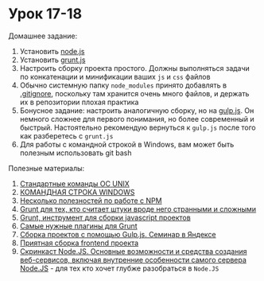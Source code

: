 # Урок 17-18

Домашнее задание:

1. Установить [node.js](https://nodejs.org/en/)
2. Установить [grunt.js](http://gruntjs.com/)
3. Настроить сборку проекта простого. Должны выполняться задачи по конкатенации и минификации ваших `js` и `css` файлов
4. Обычно системную папку `node_modules` принято добавлять в [.gitignore](https://git-scm.com/book/ru/v1/%D0%9E%D1%81%D0%BD%D0%BE%D0%B2%D1%8B-Git-%D0%97%D0%B0%D0%BF%D0%B8%D1%81%D1%8C-%D0%B8%D0%B7%D0%BC%D0%B5%D0%BD%D0%B5%D0%BD%D0%B8%D0%B9-%D0%B2-%D1%80%D0%B5%D0%BF%D0%BE%D0%B7%D0%B8%D1%82%D0%BE%D1%80%D0%B8%D0%B9#Игнорирование-файлов), поскольку там хранится очень много файлов, и держать их в репозитории плохая практика
5. Бонусное задание: настроить аналогичную сборку, но на [gulp.js](http://gulpjs.com/). Он немного сложнее для первого понимания, но более современный и быстрый. Настоятельно рекомендую вернуться к `gulp.js` после того как разберетесь с `grunt.js`
6. Для работы с командной строкой в Windows, вам может быть полезным использовать git bash


Полезные материалы:

1. [Стандартные команды ОС UNIX](https://ru.wikipedia.org/wiki/UNIX#.D0.A1.D1.82.D0.B0.D0.BD.D0.B4.D0.B0.D1.80.D1.82.D0.BD.D1.8B.D0.B5_.D0.BA.D0.BE.D0.BC.D0.B0.D0.BD.D0.B4.D1.8B_.D0.9E.D0.A1_UNIX)
2. [КОМАНДНАЯ СТРОКА WINDOWS](http://www.allmbs.ru/cmd-01.html)
3. [Несколько полезностей по работе с NPM](https://habrahabr.ru/post/206678/)
4. [Grunt для тех, кто считает штуки вроде него странными и сложными](http://frontender.info/grunt-is-not-weird-and-hard/)
5. [Grunt, инструмент для сборки javascript проектов](https://habrahabr.ru/post/148274/)
6. [Самые нужные плагины для Grunt](https://habrahabr.ru/post/251157/)
7. [Сборка проектов с помощью Gulp.js. Семинар в Яндексе](https://habrahabr.ru/company/yandex/blog/239993/)
8. [Приятная сборка frontend проекта](https://habrahabr.ru/post/250569/)
9. [Скринкаст Node.JS. Основные возможности и средства создания веб-сервисов, включая внутренние особенности самого сервера Node.JS](https://learn.javascript.ru/screencast/nodejs) - для тех кто хочет глубже разобраться в `Node.JS`
